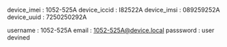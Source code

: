 device_imei		: 1052-525A
device_iccid	: I82522A
device_imsi		: 089259252A
device_uuid		: 7250250292A

username		: 1052-525A
email			: 1052-525A@device.local
passsword		: user devined
